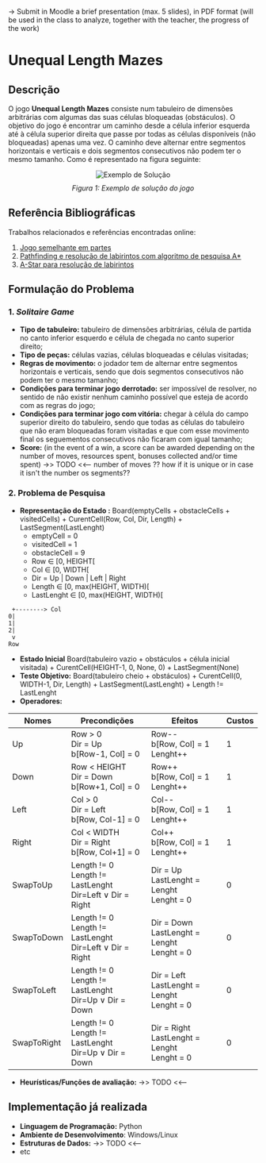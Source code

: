 -> Submit in Moodle a brief presentation (max. 5 slides), in PDF format (will be used in the class to analyze, 
together with the teacher, the progress of the work)

# Unequal Length Mazes

## Descrição

O jogo **Unequal Length Mazes** consiste num tabuleiro de dimensões arbitrárias com algumas das suas células bloqueadas (obstáculos). O objetivo do jogo é encontrar um caminho desde a célula inferior esquerda até à célula superior direita que passe por todas as células disponíveis (não bloqueadas) apenas uma vez. O caminho deve alternar entre segmentos horizontais e verticais e dois segmentos consecutivos não podem ter o mesmo tamanho. Como é representado na figura seguinte:

<div align="center">
  <img src="../img/GameSolvedExample.png" alt="Exemplo de Solução">
  <p style="margin-top:10px"><i>Figura 1: Exemplo de solução do jogo</i></p>
</div>


## Referência Bibliográficas

Trabalhos relacionados e referências encontradas online:
1. [Jogo semelhante em partes](https://www.geeksforgeeks.org/rat-in-a-maze-backtracking-2/)
2. [Pathfinding e resolução de labirintos com algoritmo de pesquisa A*](https://www.scirp.org/journal/paperinformation.aspx?paperid=70460)
3. [A-Star para resolução de labirintos](https://levelup.gitconnected.com/a-star-a-search-for-solving-a-maze-using-python-with-visualization-b0cae1c3ba92)

## Formulação do Problema

### 1. *Solitaire Game*

* **Tipo de tabuleiro:** tabuleiro de dimensões arbitrárias, célula de partida no canto inferior esquerdo e célula de chegada no canto superior direito;
* **Tipo de peças:** células vazias, células bloqueadas e células visitadas; 
* **Regras de movimento:** o jodador tem de alternar entre segmentos horizontais e verticais, sendo que dois segmentos consecutivos não podem ter o mesmo tamanho;
* **Condições para terminar jogo derrotado:** ser impossível de resolver, no sentido de não existir nenhum caminho possível que esteja de acordo com as regras do jogo;  
* **Condições para terminar jogo com vitória:** chegar à célula do campo superior direito do tabuleiro, sendo que todas as células do tabuleiro que não eram bloqueadas foram visitadas e que com esse movimento final os seguementos consecutivos não ficaram com igual tamanho;  
* **Score:** (in the event of a win, a score can be awarded depending on the number of moves, resources spent, bonuses collected and/or time spent)  ->> TODO <<--
number of moves ?? how if it is unique or in case it isn't the number os segments??

### 2. Problema de Pesquisa

* **Representação do Estado :** Board(emptyCells + obstacleCells + visitedCells) + CurentCell(Row, Col, Dir, Length) + LastSegment(LastLenght)
    + emptyCell = 0
    + visitedCell = 1
    + obstacleCell = 9
    + Row ∈ [0, HEIGHT[   
    + Col ∈ [0, WIDTH[  
    + Dir = Up | Down | Left | Right   
    + Length ∈ [0, max(HEIGHT, WIDTH)[ 
    + LastLenght ∈ [0, max(HEIGHT, WIDTH)[

```
 +--------> Col
0|
1|
2|
 v
Row
```

* **Estado Inicial** Board(tabuleiro vazio + obstáculos + célula inicial visitada) + CurentCell(HEIGHT-1, 0, None, 0) + LastSegment(None)
* **Teste Objetivo:** Board(tabuleiro cheio + obstáculos) + CurentCell(0, WIDTH-1, Dir, Length) + LastSegment(LastLenght) + Length != LastLenght
* **Operadores:**

| Nomes       | Precondições                                          | Efeitos                                              | Custos |
| ----------- | ----------------------------------------------------- | ---------------------------------------------------- | ------ |
| Up          | Row > 0      <br> Dir = Up    <br> b[Row-1, Col] = 0 | Row-- <br> b[Row, Col] = 1 <br> Lenght++             | 1 | 
| Down        | Row < HEIGHT <br> Dir = Down  <br> b[Row+1, Col] = 0 | Row++ <br> b[Row, Col] = 1 <br> Lenght++             | 1 |
| Left        | Col > 0      <br> Dir = Left  <br> b[Row, Col-1] = 0 | Col-- <br> b[Row, Col] = 1 <br> Lenght++             | 1 |
| Right       | Col < WIDTH  <br> Dir = Right <br> b[Row, Col+1] = 0 | Col++ <br> b[Row, Col] = 1 <br> Lenght++             | 1 |
| SwapToUp    | Length != 0  <br> Length != LastLenght <br> Dir=Left ∨ Dir = Right      | Dir = Up    <br> LastLenght = Lenght <br> Lenght = 0 | 0 |
| SwapToDown  | Length != 0  <br> Length != LastLenght <br> Dir=Left ∨ Dir = Right      | Dir = Down  <br> LastLenght = Lenght <br> Lenght = 0 | 0 |
| SwapToLeft  | Length != 0  <br> Length != LastLenght <br> Dir=Up ∨ Dir = Down         | Dir = Left  <br> LastLenght = Lenght <br> Lenght = 0 | 0 |
| SwapToRight | Length != 0  <br> Length != LastLenght <br> Dir=Up ∨ Dir = Down         | Dir = Right <br> LastLenght = Lenght <br> Lenght = 0 | 0 |

* **Heurísticas/Funções de avaliação:** 
->> TODO <<--

## Implementação já realizada

* **Linguagem de Programação:** Python
* **Ambiente de Desenvolvimento**: Windows/Linux
* **Estruturas de Dados:** ->> TODO <<--
* etc

